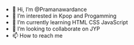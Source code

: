 - 👋 Hi, I’m @Pramanawardance
- 👀 I’m interested in Kpop and Progamming
- 🌱 I’m currently learning HTML CSS JavaScript
- 💞️ I’m looking to collaborate on JYP
- 📫 How to reach me 

<!---
Pramanawardance/Pramanawardance is a ✨ special ✨ repository because its `README.md` (this file) appears on your GitHub profile.
You can click the Preview link to take a look at your changes.
--->
